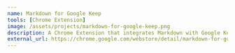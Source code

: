 ```yaml
---
name: Markdown for Google Keep
tools: [Chrome Extension]
image: /assets/projects/markdown-for-google-keep.png
description: A Chrome Extension that integrates Markdown with Google Keep.
external_url: https://chrome.google.com/webstore/detail/markdown-for-google-keep/memepciffhlkcckkmkbaccpmmfjjpdfg/related?hl=en&authuser=0
---
```

